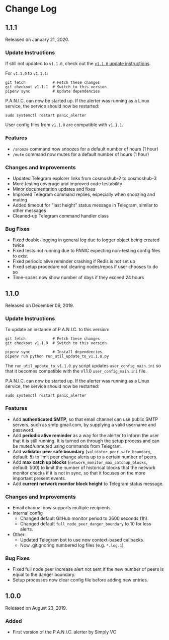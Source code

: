 # Change Log

## 1.1.1

Released on January 21, 2020.

### Update Instructions
If still not updated to `v1.1.0`, check out the [`v1.1.0` update instructions](https://github.com/SimplyVC/panic_cosmos/releases/tag/v1.1.0).

For `v1.1.0` to `v1.1.1`:
```shell script
git fetch            # Fetch these changes
git checkout v1.1.1  # Switch to this version
pipenv sync          # Update dependencies
```

P.A.N.I.C. can now be started up. If the alerter was running as a Linux service, the service should now be restarted:
```shell script
sudo systemctl restart panic_alerter
```

User config files from `v1.1.0` are compatible with `v1.1.1`.

### Features
* `/snooze` command now snoozes for a default number of hours (1 hour)
* `/mute` command now mutes for a default number of hours (1 hour)

### Changes and Improvements
* Updated Telegram explorer links from cosmoshub-2 to cosmoshub-3
* More testing coverage and improved code testability
* Minor documentation updates and fixes
* Improved Telegram command replies, especially when snoozing and muting
* Added timeout for "last height" status message in Telegram, similar to other messages
* Cleaned-up Telegram command handler class

### Bug Fixes
* Fixed double-logging in general log due to logger object being created twice
* Fixed tests not running due to PANIC expecting non-testing config files to exist
* Fixed periodic alive reminder crashing if Redis is not set up
* Fixed setup procedure not clearing nodes/repos if user chooses to do so
* Time-spans now show number of days if they exceed 24 hours

## 1.1.0

Released on December 09, 2019.

### Update Instructions

To update an instance of P.A.N.I.C. to this version:
```shell script
git fetch            # Fetch these changes
git checkout v1.1.0  # Switch to this version

pipenv sync          # Install dependencies
pipenv run python run_util_update_to_v1.1.0.py
```

The `run_util_update_to_v1.1.0.py` script updates `user_config_main.ini` so that it becomes compatible with the v1.1.0 `user_config_main.ini` file.

P.A.N.I.C. can now be started up. If the alerter was running as a Linux service, the service should now be restarted:

```shell script
sudo systemctl restart panic_alerter
```

### Features
* Add **authenticated SMTP**, so that email channel can use public SMTP servers, such as smtp.gmail.com, by supplying a valid username and password.
* Add **periodic alive reminder** as a way for the alerter to inform the user that it is still running. It is turned on through the setup process and can be muted/unmuted using commands from Telegram.
* Add **validator peer safe boundary** (`validator_peer_safe_boundary`, default: 5) to limit peer change alerts up to a certain number of peers.
* Add **max catch up blocks** (`network_monitor_max_catchup_blocks`, default: 500) to limit the number of historical blocks that the network monitor checks if it is not in sync, so that it focuses on the more important present events.
* Add **current network monitor block height** to Telegram status message.

### Changes and Improvements
* Email channel now supports multiple recipients.
* Internal config
  * Changed default GitHub monitor period to 3600 seconds (1h).
  * Changed default `full_node_peer_danger_boundary` to 10 for less alerts.
* Other:
  * Updated Telegram bot to use new context-based callbacks.
  * Now .gitignoring numbered log files (e.g. `*.log.1`)

### Bug Fixes
* Fixed full node peer increase alert not sent if the new number of peers is equal to the danger boundary.
* Setup processes now clear config file before adding new entries.

## 1.0.0

Released on August 23, 2019.

### Added
* First version of the P.A.N.I.C. alerter by Simply VC
